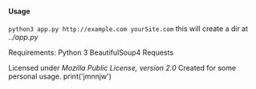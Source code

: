 #### Usage
`python3 app.py http://example.com yourSite.com`
this will create a dir at *../app.py*

Requirements:
    Python 3
    BeautifulSoup4
    Requests

Licensed under *Mozilla Public License, version 2.0*
Created for some personal usage.
print('jmnnjw')